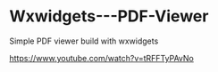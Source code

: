 # Wxwidgets---PDF-Viewer
Simple PDF viewer build with wxwidgets

https://www.youtube.com/watch?v=tRFFTyPAvNo
